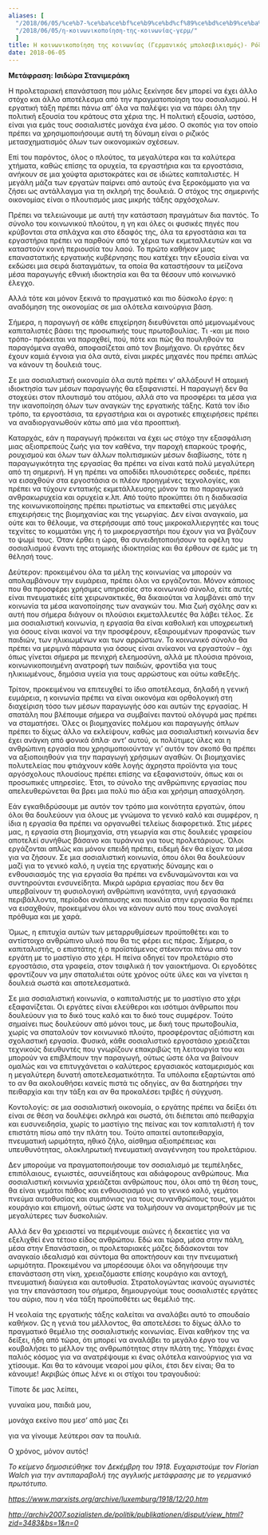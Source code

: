 ```yaml
---
aliases: [
  "/2018/06/05/%ce%b7-%ce%ba%ce%bf%ce%b9%ce%bd%cf%89%ce%bd%ce%b9%ce%ba%ce%bf%cf%80%ce%bf%ce%af%ce%b7%cf%83%ce%b7-%cf%84%ce%b7%cf%82-%ce%ba%ce%bf%ce%b9%ce%bd%cf%89%ce%bd%ce%af%ce%b1%cf%82-%ce%b3%ce%b5%cf%81%ce%bc",
  "/2018/06/05/η-κοινωνικοποίηση-της-κοινωνίας-γερμ/"
  ]
title: Η κοινωνικοποίηση της κοινωνίας (Γερμανικός μπολσεβικισμός)- Ρόζα Λούξεμπουργκ
date: 2018-06-05
---
```


**Μετάφραση: Ισιδώρα Στανιμεράκη**

Η προλεταριακή επανάσταση που μόλις ξεκίνησε δεν μπορεί να έχει άλλο
στόχο και άλλο αποτέλεσμα από την πραγματοποίηση του σοσιαλισμού. Η
εργατική τάξη πρέπει πάνω απ’ όλα να παλέψει για να πάρει όλη την
πολιτική εξουσία του κράτους στα χέρια της. Η πολιτική εξουσία, ωστόσο,
είναι για εμάς τους σοσιαλιστές μονάχα ένα μέσο. Ο σκοπός για τον οποίο
πρέπει να χρησιμοποιήσουμε αυτή τη δύναμη είναι ο ριζικός
μετασχηματισμός όλων των οικονομικών σχέσεων.

Επί του παρόντος, όλος ο πλούτος, τα μεγαλύτερα και τα καλύτερα χτήματα,
καθώς επίσης τα ορυχεία, τα εργαστήρια και τα εργοστάσια, ανήκουν σε μια
χούφτα αριστοκράτες και σε ιδιώτες καπιταλιστές. Η μεγάλη μάζα των
εργατών παίρνει από αυτούς ένα ξεροκόμματο για να ζήσει ως αντάλλαγμα
για τη σκληρή της δουλειά. Ο στόχος της σημερινής οικονομίας είναι ο
πλουτισμός μιας μικρής τάξης αρχόσχολων.

Πρέπει να τελειώνουμε με αυτή την κατάσταση πραγμάτων δια παντός. Το
σύνολο του κοινωνικού πλούτου, η γη και όλες οι φυσικές πηγές που
κρύβονται στα σπλάχνα και στο έδαφός της, όλα τα εργοστάσια και τα
εργαστήρια πρέπει να παρθούν από τα χέρια των εκμεταλλευτών και να
καταστούν κοινή περιουσία του λαού. Το πρώτο καθήκον μιας επαναστατικής
εργατικής κυβέρνησης που κατέχει την εξουσία είναι να εκδώσει μια σειρά
διαταγμάτων, τα οποία θα καταστήσουν τα μείζονα μέσα παραγωγής εθνική
ιδιοκτησία και θα τα θέσουν υπό κοινωνικό έλεγχο.

Αλλά τότε και μόνον ξεκινά το πραγματικό και πιο δύσκολο έργο: η
αναδόμηση της οικονομίας σε μια ολότελα καινούργια βάση.

Σήμερα, η παραγωγή σε κάθε επιχείρηση διευθύνεται από μεμονωμένους
καπιταλιστές βάσει της προσωπικής τους πρωτοβουλίας. Τι -και με ποιο
τρόπο- πρόκειται να παραχθεί, πού, πότε και πώς θα πουληθούν τα
παραγόμενα αγαθά, αποφασίζεται από τον βιομήχανο. Οι εργάτες δεν έχουν
καμιά έγνοια για όλα αυτά, είναι μικρές μηχανές που πρέπει απλώς να
κάνουν τη δουλειά τους.

Σε μια σοσιαλιστική οικονομία όλα αυτά πρέπει ν’ αλλάξουν! Η ατομική
ιδιοκτησία των μέσων παραγωγής θα εξαφανιστεί. Η παραγωγή δεν θα
στοχεύει στον πλουτισμό του ατόμου, αλλά στο να προσφέρει τα μέσα για
την ικανοποίηση όλων των αναγκών της εργατικής τάξης. Κατά τον ίδιο
τρόπο, τα εργοστάσια, τα εργαστήρια και οι αγροτικές επιχειρήσεις πρέπει
να αναδιοργανωθούν κάτω από μια νέα προοπτική.

Καταρχάς, εάν η παραγωγή πρόκειται να έχει ως στόχο την εξασφάλιση μιας
αξιοπρεπούς ζωής για τον καθένα, την παροχή επαρκούς τροφής, ρουχισμού
και όλων των άλλων πολιτισμικών μέσων διαβίωσης, τότε η παραγωγικότητα
της εργασίας θα πρέπει να είναι κατά πολύ μεγαλύτερη από τη σημερινή. Η
γη πρέπει να αποδίδει πλουσιότερες σοδειές, πρέπει να εισαχθούν στα
εργοστάσια οι πλέον προηγμένες τεχνολογίες, και πρέπει να τύχουν
εντατικής εκμετάλλευσης μόνον τα πιο παραγωγικά ανθρακωρυχεία και
ορυχεία κ.λπ. Από τούτο προκύπτει ότι η διαδικασία της κοινωνικοποίησης
πρέπει πρωτίστως να επεκταθεί στις μεγάλες επιχειρήσεις της βιομηχανίας
και της γεωργίας. Δεν είναι αναγκαίο, μα ούτε και το θέλουμε, να
στερήσουμε από τους μικροκαλλιεργητές και τους τεχνίτες το κομματάκι γης
ή το μικροεργαστήρι που έχουν για να βγάζουν το ψωμί τους. Όταν έρθει η
ώρα, θα συνειδητοποιήσουν τα οφέλη του σοσιαλισμού έναντι της ατομικής
ιδιοκτησίας και θα έρθουν σε εμάς με τη θέλησή τους.

Δεύτερον: προκειμένου όλα τα μέλη της κοινωνίας να μπορούν να
απολαμβάνουν την ευμάρεια, πρέπει όλοι να εργάζονται. Μόνον κάποιος που
θα προσφέρει χρήσιμες υπηρεσίες στο κοινωνικό σύνολο, είτε αυτές είναι
πνευματικές είτε χειρωνακτικές, θα δικαιούται να λαμβάνει από την
κοινωνία τα μέσα ικανοποίησης των αναγκών του. Μια ζωή σχόλης σαν κι
αυτή που σήμερα διάγουν οι πλούσιοι εκμεταλλευτές θα λάβει τέλος. Σε μια
σοσιαλιστική κοινωνία, η εργασία θα είναι καθολική και υποχρεωτική για
όσους είναι ικανοί να την προσφέρουν, εξαιρουμένων προφανώς των παιδιών,
των ηλικιωμένων και των αρρώστων. Το κοινωνικό σύνολο θα πρέπει να
μεριμνά πάραυτα για όσους είναι ανίκανοι να εργαστούν – όχι όπως γίνεται
σήμερα με πενιχρή ελεημοσύνη, αλλά με πλούσια πρόνοια, κοινωνικοποιημένη
ανατροφή των παιδιών, φροντίδα για τους ηλικιωμένους, δημόσια υγεία για
τους αρρώστους και ούτω καθεξής.

Τρίτον, προκειμένου να επιτευχθεί το ίδιο αποτέλεσμα, δηλαδή η γενική
ευμάρεια, η κοινωνία πρέπει να είναι οικονόμα και ορθολογική στη
διαχείριση τόσο των μέσων παραγωγής όσο και αυτών της εργασίας. Η
σπατάλη που βλέπουμε σήμερα να συμβαίνει παντού ολόγυρά μας πρέπει να
σταματήσει. Όλες οι βιομηχανίες πολέμου και παραγωγής όπλων πρέπει το
δίχως άλλο να εκλείψουν, καθώς μια σοσιαλιστική κοινωνία δεν έχει ανάγκη
από φονικά όπλα· αντ’ αυτού, οι πολύτιμες ύλες και η ανθρώπινη εργασία
που χρησιμοποιούνταν γι’ αυτόν τον σκοπό θα πρέπει να αξιοποιηθούν για
την παραγωγή χρήσιμων αγαθών. Οι βιομηχανίες πολυτελείας που φτιάχνουν
κάθε λογής άχρηστα προϊόντα για τους αργόσχολους πλουσίους πρέπει επίσης
να εξαφανιστούν, όπως και οι προσωπικές υπηρεσίες. Έτσι, το σύνολο της
ανθρώπινης εργασίας που απελευθερώνεται θα βρει μια πολύ πιο άξια και
χρήσιμη απασχόληση.

Εάν εγκαθιδρύσουμε με αυτόν τον τρόπο μια κοινότητα εργατών, όπου όλοι
θα δουλεύουν για όλους με γνώμονα το γενικό καλό και συμφέρον, η ίδια η
εργασία θα πρέπει να οργανωθεί τελείως διαφορετικά. Στις μέρες μας, η
εργασία στη βιομηχανία, στη γεωργία και στις δουλειές γραφείου αποτελεί
συνήθως βάσανο και τυράννια για τους προλετάριους. Όλοι εργάζονται απλώς
και μόνον επειδή πρέπει, ειδεμή δεν θα είχαν τα μέσα για να ζήσουν. Σε
μια σοσιαλιστική κοινωνία, όπου όλοι θα δουλεύουν μαζί για το γενικό
καλό, η υγεία της εργατικής δύναμης και ο ενθουσιασμός της για εργασία
θα πρέπει να ενδυναμώνονται και να συντηρούνται ενσυνείδητα. Μικρά
ωράρια εργασίας που δεν θα υπερβαίνουν τη φυσιολογική ανθρώπινη
ικανότητα, υγιή εργασιακά περιβάλλοντα, περίοδοι ανάπαυσης και ποικιλία
στην εργασία θα πρέπει να εισαχθούν, προκειμένου όλοι να κάνουν αυτό που
τους αναλογεί πρόθυμα και με χαρά.

Όμως, η επιτυχία αυτών των μεταρρυθμίσεων προϋποθέτει και το αντίστοιχο
ανθρώπινο υλικό που θα τις φέρει εις πέρας. Σήμερα, ο καπιταλιστής, ο
επιστάτης ή ο προϊστάμενος στέκονται πάνω από τον εργάτη με το μαστίγιο
στο χέρι. Η πείνα οδηγεί τον προλετάριο στο εργοστάσιο, στα γραφεία,
στον τσιφλικά ή τον γαιοκτήμονα. Οι εργοδότες φροντίζουν να μην
σπαταλιέται ούτε χρόνος ούτε ύλες και να γίνεται η δουλειά σωστά και
αποτελεσματικά.

Σε μια σοσιαλιστική κοινωνία, ο καπιταλιστής με το μαστίγιο στο χέρι
εξαφανίζεται. Οι εργάτες είναι ελεύθεροι και ισότιμοι άνθρωποι που
δουλεύουν για το δικό τους καλό και το δικό τους συμφέρον. Τούτο
σημαίνει πως δουλεύουν από μόνοι τους, με δική τους πρωτοβουλία, χωρίς
να σπαταλούν τον κοινωνικό πλούτο, προσφέροντας αξιόπιστη και σχολαστική
εργασία. Φυσικά, κάθε σοσιαλιστικό εργοστάσιο χρειάζεται τεχνικούς
διευθυντές που γνωρίζουν επακριβώς τη λειτουργία του και μπορούν να
επιβλέπουν την παραγωγή, ούτως ώστε όλα να βαίνουν ομαλώς και να
επιτυγχάνεται ο καλύτερος εργασιακός καταμερισμός και η μεγαλύτερη
δυνατή αποτελεσματικότητα. Τα υπόλοιπα εξαρτώνται από το αν θα
ακολουθήσει κανείς πιστά τις οδηγίες, αν θα διατηρήσει την πειθαρχία και
την τάξη και αν θα προκαλέσει τριβές ή σύγχυση.

Κοντολογίς: σε μια σοσιαλιστική οικονομία, ο εργάτης πρέπει να δείξει
ότι είναι σε θέση να δουλέψει σκληρά και σωστά, ότι διέπεται από
πειθαρχία και ευσυνειδησία, χωρίς το μαστίγιο της πείνας και τον
καπιταλιστή ή τον επιστάτη πίσω από την πλάτη του. Τούτο απαιτεί
αυτοπειθαρχία, πνευματική ωριμότητα, ηθικό ζήλο, αίσθημα αξιοπρέπειας
και υπευθυνότητας, ολοκληρωτική πνευματική αναγέννηση του προλετάριου.

Δεν μπορούμε να πραγματοποιήσουμε τον σοσιαλισμό με τεμπέληδες,
επιπόλαιους, εγωιστές, ασυνείδητους και αδιάφορους ανθρώπους. Μια
σοσιαλιστική κοινωνία χρειάζεται ανθρώπους που, όλοι από τη θέση τους,
θα είναι γεμάτοι πάθος και ενθουσιασμό για το γενικό καλό, γεμάτοι
πνεύμα αυτοθυσίας και συμπόνιας για τους συνανθρώπους τους, γεμάτοι
κουράγιο και επιμονή, ούτως ώστε να τολμήσουν να αναμετρηθούν με τις
μεγαλύτερες των δυσκολιών.

Αλλά δεν θα χρειαστεί να περιμένουμε αιώνες ή δεκαετίες για να εξελιχθεί
ένα τέτοιο είδος ανθρώπου. Εδώ και τώρα, μέσα στην πάλη, μέσα στην
Επανάσταση, οι προλεταριακές μάζες διδάσκονται τον αναγκαίο ιδεαλισμό
και σύντομα θα αποκτήσουν και την πνευματική ωριμότητα. Προκειμένου να
μπορέσουμε όλοι να οδηγήσουμε την επανάσταση στη νίκη, χρειαζόμαστε
επίσης κουράγιο και αντοχή, πνευματική διαύγεια και αυτοθυσία.
Στρατολογώντας ικανούς αγωνιστές για την επανάσταση του σήμερα,
δημιουργούμε τους σοσιαλιστές εργάτες του αύριο, που η νέα τάξη
προϋποθέτει ως θεμέλιό της.

Η νεολαία της εργατικής τάξης καλείται να αναλάβει αυτό το σπουδαίο καθήκον. Ως η γενιά του μέλλοντος, θα αποτελέσει το δίχως άλλο το πραγματικό θεμέλιο της σοσιαλιστικής κοινωνίας. Είναι καθήκον της να δείξει, ήδη από τώρα, ότι μπορεί να αναλάβει το μεγάλο έργο του να κουβαλήσει το μέλλον της ανθρωπότητας στην πλάτη της. Υπάρχει ένας παλιός κόσμος για να ανατρέψουμε κι ένας ολότελα καινούργιος για να χτίσουμε. Και θα το κάνουμε νεαροί μου φίλοι, έτσι δεν είναι; Θα το κάνουμε! Ακριβώς όπως λένε κι οι στίχοι του τραγουδιού:

Τίποτε δε μας λείπει,

γυναίκα μου, παιδιά μου,

μονάχα εκείνο που μεσ’ από μας ζει

για να γίνουμε λεύτεροι σαν τα πουλιά.

Ο χρόνος, μόνον αυτός!

*Το κείμενο δημοσιεύθηκε τον Δεκέμβρη του 1918. Ευχαριστούμε τον Florian Walch για την αντιπαραβολή της αγγλικής μετάφρασης με το γερμανικό πρωτότυπο.*

*https://www.marxists.org/archive/luxemburg/1918/12/20.htm*

*http://archiv2007.sozialisten.de/politik/publikationen/disput/view_html?zid=3483&bs=1&n=0*
